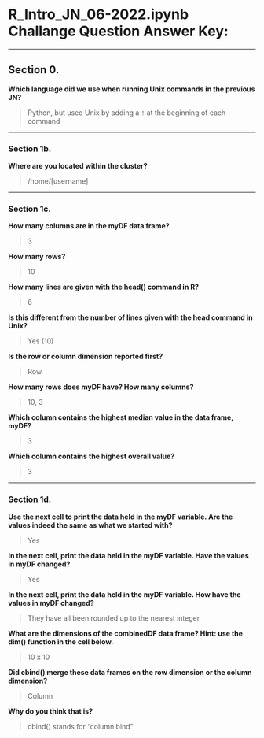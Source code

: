 # R_Intro_JN_06-2022.ipynb Challange Question Answer Key:

---
## Section 0.

**Which language did we use when running Unix commands in the previous JN?**
> Python, but used Unix by adding a `!` at the beginning of each command

---
### Section 1b.

**Where are you located within the cluster?**
> /home/[username]

---
### Section 1c.

**How many columns are in the myDF data frame?**
> 3

**How many rows?**
> 10

**How many lines are given with the head() command in R?**
> 6

**Is this different from the number of lines given with the head command in Unix?**
> Yes (10)

**Is the row or column dimension reported first?**
> Row

**How many rows does myDF have? How many columns?**
> 10, 3

**Which column contains the highest median value in the data frame, myDF?**
> 3

**Which column contains the highest overall value?**
> 3

---
### Section 1d.

**Use the next cell to print the data held in the myDF variable. Are the values indeed the same as what we started with?**
> Yes

**In the next cell, print the data held in the myDF variable. Have the values in myDF changed?**
> Yes

**In the next cell, print the data held in the myDF variable. How have the values in myDF changed?**
> They have all been rounded up to the nearest integer

**What are the dimensions of the combinedDF data frame? Hint: use the dim() function in the cell below.**
> 10 x 10

**Did cbind() merge these data frames on the row dimension or the column dimension?**
> Column

**Why do you think that is?**
> cbind() stands for “column bind”

